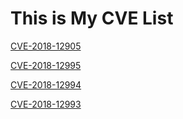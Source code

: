 # This is My CVE List


[CVE-2018-12905](http://cve.mitre.org/cgi-bin/cvename.cgi?name=CVE-2018-12905)

[CVE-2018-12995](http://cve.mitre.org/cgi-bin/cvename.cgi?name=CVE-2018-12995)

[CVE-2018-12994](http://cve.mitre.org/cgi-bin/cvename.cgi?name=CVE-2018-12994)

[CVE-2018-12993](http://cve.mitre.org/cgi-bin/cvename.cgi?name=CVE-2018-12993)
